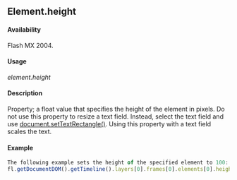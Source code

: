 ## Element.height

#### Availability

Flash MX 2004.

#### Usage

*element.height*

#### Description

Property; a float value that specifies the height of the element in pixels.
Do not use this property to resize a text field. Instead, select the text field and use [document.setTextRectangle()](../Document_object/docu9846.md). Using this property with a text field scales the text.

#### Example

```javascript
The following example sets the height of the specified element to 100:
fl.getDocumentDOM().getTimeline().layers[0].frames[0].elements[0].height = 100;

```
